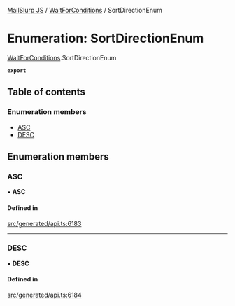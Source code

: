 [MailSlurp JS](../README.md) / [WaitForConditions](../modules/WaitForConditions.md) / SortDirectionEnum

# Enumeration: SortDirectionEnum

[WaitForConditions](../modules/WaitForConditions.md).SortDirectionEnum

**`export`**

## Table of contents

### Enumeration members

- [ASC](WaitForConditions.SortDirectionEnum.md#asc)
- [DESC](WaitForConditions.SortDirectionEnum.md#desc)

## Enumeration members

### ASC

• **ASC**

#### Defined in

[src/generated/api.ts:6183](https://github.com/mailslurp/mailslurp-client/blob/6534d6f/src/generated/api.ts#L6183)

___

### DESC

• **DESC**

#### Defined in

[src/generated/api.ts:6184](https://github.com/mailslurp/mailslurp-client/blob/6534d6f/src/generated/api.ts#L6184)
